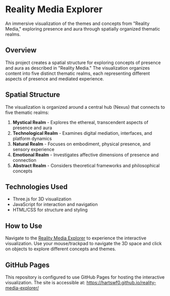 # Reality Media Explorer

An immersive visualization of the themes and concepts from "Reality Media," exploring presence and aura through spatially organized thematic realms.

## Overview

This project creates a spatial structure for exploring concepts of presence and aura as described in "Reality Media." The visualization organizes content into five distinct thematic realms, each representing different aspects of presence and mediated experience.

## Spatial Structure

The visualization is organized around a central hub (Nexus) that connects to five thematic realms:

1. **Mystical Realm** - Explores the ethereal, transcendent aspects of presence and aura
2. **Technological Realm** - Examines digital mediation, interfaces, and platform dynamics
3. **Natural Realm** - Focuses on embodiment, physical presence, and sensory experience
4. **Emotional Realm** - Investigates affective dimensions of presence and connection
5. **Abstract Realm** - Considers theoretical frameworks and philosophical concepts

## Technologies Used

- Three.js for 3D visualization
- JavaScript for interaction and navigation
- HTML/CSS for structure and styling

## How to Use

Navigate to the [Reality Media Explorer](https://hartswf0.github.io/reality-media-explorer/) to experience the interactive visualization. Use your mouse/trackpad to navigate the 3D space and click on objects to explore different concepts and themes.

## GitHub Pages

This repository is configured to use GitHub Pages for hosting the interactive visualization. The site is accessible at: https://hartswf0.github.io/reality-media-explorer/
